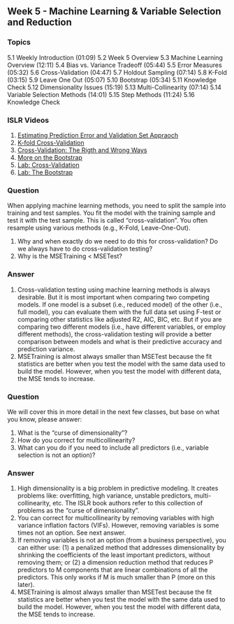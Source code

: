 ## Week 5 - Machine Learning & Variable Selection and Reduction

### Topics
  5.1 Weekly Introduction (01:09)
  5.2 Week 5 Overview
  5.3 Machine Learning Overview (12:11)
  5.4 Bias vs. Variance Tradeoff (05:44)
  5.5 Error Measures (05:32)
  5.6 Cross-Validation (04:47)
  5.7 Holdout Sampling (07:14)
  5.8 K-Fold (03:15)
  5.9 Leave One Out (05:07)
  5.10 Bootstrap (05:34)
  5.11 Knowledge Check
  5.12 Dimensionality Issues (15:19)
  5.13 Multi-Collinearity (07:14)
  5.14 Variable Selection Methods (14:01)
  5.15 Step Methods (11:24)
  5.16 Knowledge Check
    
### ISLR Videos
  1. [Estimating Prediction Error and Validation Set Appraoch](https://www.youtube.com/watch?v=_2ij6eaaSl0)
  2. [K-fold Cross-Validation](https://www.youtube.com/watch?v=nZAM5OXrktY)
  3. [Cross-Validation: The Rigth and Wrong Ways](https://www.youtube.com/watch?v=S06JpVoNaA0)
  4. [More on the Bootstrap](https://www.youtube.com/watch?v=BzHz0J9a6k0)
  5. [Lab: Cross-Validation](https://www.youtube.com/watch?v=6dSXlqHAoMk)
  6. [Lab: The Bootstrap](https://www.youtube.com/watch?v=YVSmsWoBKnA)

### Question 
When applying machine learning methods, you need to split the sample into training and test samples. You fit the model with the training sample and test it with the test sample. This is called “cross-validation”. You often resample using various methods (e.g., K-Fold, Leave-One-Out).
  1. Why and when exactly do we need to do this for cross-validation? Do we always have to do cross-validation testing?
  2. Why is the MSETraining < MSETest?

### Answer 
  1. Cross-validation testing using machine learning methods is always desirable. But it is most important when comparing two competing models. If one model is a subset (i.e., reduced model) of the other (i.e., full model), you can evaluate them with the full data set using F-test or comparing other statistics like adjusted R2, AIC, BIC, etc. But if you are comparing two different models (i.e., have different variables, or employ different methods), the cross-validation testing will provide a better comparison between models and what is their predictive accuracy and prediction variance.
  2. MSETraining is almost always smaller than MSETest because the fit statistics are better when you test the model with the same data used to build the model. However, when you test the model with different data, the MSE tends to increase.

### Question
We will cover this in more detail in the next few classes, but base on what you know, please answer:
  1. What is the “curse of dimensionality”?
  2. How do you correct for multicollinearity?
  3. What can you do if you need to include all predictors (i.e., variable selection is not an option)?

### Answer
  1. High dimensionality is a big problem in predictive modeling. It creates problems like: overfitting, high variance, unstable predictors, multi-collinearity, etc. The ISLR book authors refer to this collection of problems as the “curse of dimensionality”.
  2. You can correct for multicollinearity by removing variables with high variance inflation factors (VIFs). However, removing variables is some times not an option. See next answer.
  3. If removing variables is not an option (from a business perspective), you can either use: (1) a penalized method that addresses dimensionality by shrinking the coefficients of the least important predictors, without removing them; or (2) a dimension reduction method that reduces P predictors to M components that are linear combinations of all the predictors. This only works if M is much smaller than P (more on this later).
  4. MSETraining is almost always smaller than MSETest because the fit statistics are better when you test the model with the same data used to build the model. However, when you test the model with different data, the MSE tends to increase.
